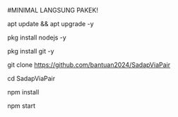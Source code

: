 #MINIMAL LANGSUNG PAKEK!

apt update && apt upgrade -y

pkg install nodejs -y

pkg install git -y

git clone https://github.com/bantuan2024/SadapViaPair

cd SadapViaPair

npm install 

npm start 
